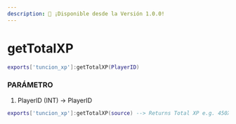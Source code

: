 ```yaml
---
description: 🔧 ¡Disponible desde la Versión 1.0.0!
---
```


# getTotalXP

```lua title="Export Syntax"
exports['tuncion_xp']:getTotalXP(PlayerID)
```

### PARÁMETRO

1. PlayerID <span className="color-blue">(INT)</span> <span className="color-orange">-> PlayerID</span>

```lua
exports['tuncion_xp']:getTotalXP(source) --> Returns Total XP e.g. 450XP
```